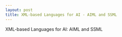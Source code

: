 ```yaml
---
layout: post
title: XML-based Languages for AI - AIML and SSML
---
```


XML-based Languages for AI: AIML and SSML
